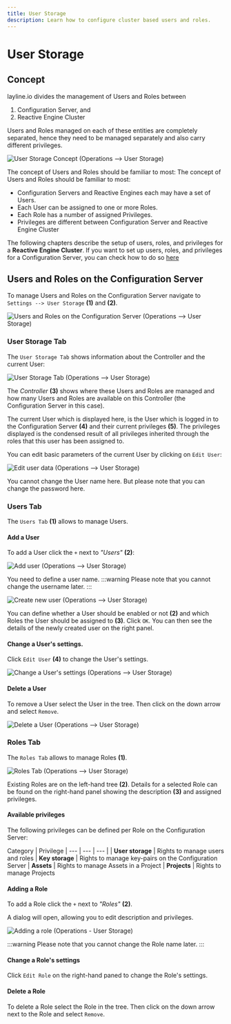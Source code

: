 ```yaml
---
title: User Storage
description: Learn how to configure cluster based users and roles.
---
```


# User Storage

## Concept

layline.io divides the management of Users and Roles between 
1. Configuration Server, and
2. Reactive Engine Cluster

Users and Roles managed on each of these entities are completely separated, hence they need to be managed separately and also carry different privileges.

![](.03-operations-user-storage_images/347953ce.png "User Storage Concept (Operations --> User Storage)")

The concept of Users and Roles should be familiar to most:
The concept of Users and Roles should be familiar to most:
- Configuration Servers and Reactive Engines each may have a set of Users.
- Each User can be assigned to one or more Roles.
- Each Role has a number of assigned Privileges.
- Privileges are different between Configuration Server and Reactive Engine Cluster

The following chapters describe the setup of users, roles, and privileges for a **Reactive Engine Cluster**.
If you want to set up users, roles, and privileges for a Configuration Server, you can check how to do so [here](../../settings/settings-user-storage)

## Users and Roles on the Configuration Server

To manage Users and Roles on the Configuration Server navigate to `Settings --> User Storage` **(1)** and **(2)**.


![](.03-operations-user-storage_images/2021-11-16-16-19-51.png "Users and Roles on the Configuration Server (Operations --> User Storage)")

### User Storage Tab

The `User Storage Tab` shows information about the Controller and the current User:

![](.03-operations-user-storage_images/2021-11-16-16-14-47.png "User Storage Tab (Operations --> User Storage)")

The _Controller_ **(3)** shows where these Users and Roles are managed and how many Users and Roles are available on this Controller (the Configuration Server in this case).

The current User which is displayed here, is the User which is logged in to the Configuration Server **(4)** and their current privileges **(5)**. The privileges displayed is the condensed result of all privileges inherited through the roles that this user has been assigned to.

You can edit basic parameters of the current User by clicking on `Edit User`:

![](.03-operations-user-storage_images/2021-11-16-16-23-53.png "Edit user data (Operations --> User Storage)")

You cannot change the User name here. But please note that you can change the password here.

### Users Tab

The `Users Tab` **(1)** allows to manage Users. 

#### Add a User

To add a User click the `+` next to _"Users"_ **(2)**:

![](.03-operations-user-storage_images/2021-11-16-16-29-50.png "Add user (Operations --> User Storage)")

You need to define a user name.
:::warning
Please note that you cannot change the username later.
:::

![](.03-operations-user-storage_images/2021-11-16-16-36-03.png "Create new user (Operations --> User Storage)")

You can define whether a User should be enabled or not **(2)** and which Roles the User should be assigned to **(3)**. Click `OK`. You can then see the details of the newly created user on the right panel.

#### Change a User's settings.

Click `Edit User` **(4)** to change the User's settings.

![](.03-operations-user-storage_images/2021-11-16-16-41-38.png "Change a User's settings (Operations --> User Storage)")

#### Delete a User

To remove a User select the User in the tree. Then click on the down arrow and select `Remove`.

![](.03-operations-user-storage_images/2021-11-16-16-43-11.png "Delete a User (Operations --> User Storage)")

### Roles Tab

The `Roles Tab` allows to manage Roles **(1)**.

![](.03-operations-user-storage_images/2021-11-16-16-50-31.png "Roles Tab (Operations --> User Storage)")

Existing Roles are on the left-hand tree **(2)**. Details for a selected Role can be found on the right-hand panel showing the description **(3)** and assigned privileges.

#### Available privileges

The following privileges can be defined per Role on the Configuration Server:

Category | Privilege 
| --- | --- | --- |
| **User storage** | Rights to manage users and roles
| **Key storage** | Rights to manage key-pairs on the Configuration Server
| **Assets** | Rights to manage Assets in a Project
| **Projects** | Rights to manage Projects


#### Adding a Role

To add a Role click the `+` next to _"Roles"_ **(2)**.

A dialog will open, allowing you to edit description and privileges.

![](.03-operations-user-storage_images/2021-11-16-16-53-42.png "Adding a role (Operations - User Storage)")

:::warning
Please note that you cannot change the Role name later.
:::

#### Change a Role's settings

Click `Edit Role` on the right-hand paned to change the Role's settings.

#### Delete a Role

To delete a Role select the Role in the tree. Then click on the down arrow next to the Role and select `Remove`.

